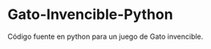 Gato-Invencible-Python
======================

Código fuente en python para un juego de Gato invencible.
